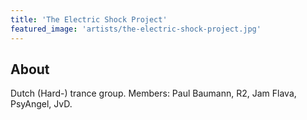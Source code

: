 ```yaml
---
title: 'The Electric Shock Project'
featured_image: 'artists/the-electric-shock-project.jpg'
---
```


## About

Dutch (Hard-) trance group. Members: Paul Baumann, R2, Jam Flava, PsyAngel, JvD.
